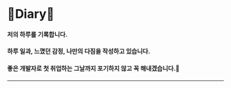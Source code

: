 # 🌱Diary🌱
  
#### 저의 하루를 기록합니다.
#### 하루 일과, 느꼈던 감정, 나만의 다짐을 작성하고 있습니다. 
  
#### 좋은 개발자로 첫 취업하는 그날까지 포기하지 않고 꼭 해내겠습니다.💪
---
